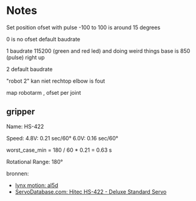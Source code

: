 # Notes

Set position ofset with pulse -100 to 100 is around 15 degrees

0 is no ofset default baudrate

1  baudrate 115200 (green and red led) and doing weird things base is 850 (pulse) right up

2 default baudrate

"robot 2" kan niet rechtop elbow is fout

map robotarm , ofset per joint

## gripper

Name: HS-422

Speed: 4.8V: 0.21 sec/60°
6.0V: 0.16 sec/60°



worst_case_min = 180 / 60 * 0.21 = 0.63 s

Rotational Range: 180°

bronnen:

* [lynx motion: al5d](http://www.lynxmotion.com/c-130-al5d.aspx)
* [ServoDatabase.com: Hitec HS-422 - Deluxe Standard Servo](https://servodatabase.com/servo/hitec/hs-422)